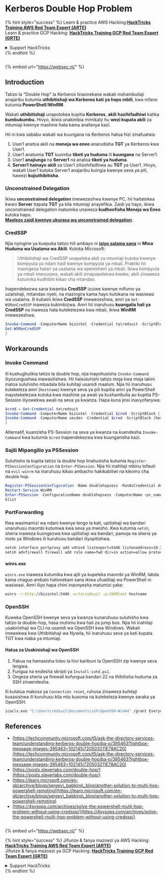 # Kerberos Double Hop Problem

{% hint style="success" %}
Learn & practice AWS Hacking:<img src="/.gitbook/assets/arte.png" alt="" data-size="line">[**HackTricks Training AWS Red Team Expert (ARTE)**](https://training.hacktricks.xyz/courses/arte)<img src="/.gitbook/assets/arte.png" alt="" data-size="line">\
Learn & practice GCP Hacking: <img src="/.gitbook/assets/grte.png" alt="" data-size="line">[**HackTricks Training GCP Red Team Expert (GRTE)**<img src="/.gitbook/assets/grte.png" alt="" data-size="line">](https://training.hacktricks.xyz/courses/grte)

<details>

<summary>Support HackTricks</summary>

* Check the [**subscription plans**](https://github.com/sponsors/carlospolop)!
* **Join the** 💬 [**Discord group**](https://discord.gg/hRep4RUj7f) or the [**telegram group**](https://t.me/peass) or **follow** us on **Twitter** 🐦 [**@hacktricks\_live**](https://twitter.com/hacktricks\_live)**.**
* **Share hacking tricks by submitting PRs to the** [**HackTricks**](https://github.com/carlospolop/hacktricks) and [**HackTricks Cloud**](https://github.com/carlospolop/hacktricks-cloud) github repos.

</details>
{% endhint %}

<figure><img src="https://pentest.eu/RENDER_WebSec_10fps_21sec_9MB_29042024.gif" alt=""><figcaption></figcaption></figure>

{% embed url="https://websec.nl/" %}


## Introduction

Tatizo la "Double Hop" la Kerberos linaonekana wakati mshambuliaji anajaribu kutumia **uthibitishaji wa Kerberos kati ya hops mbili**, kwa mfano kutumia **PowerShell**/**WinRM**.

Wakati **uthibitishaji** unapotokea kupitia **Kerberos**, **akili** **hazihifadhiwi** katika **kumbukumbu.** Hivyo, ikiwa unakimbia mimikatz hu **wezi kupata akili** za mtumiaji kwenye mashine hata kama anafanya kazi.

Hii ni kwa sababu wakati wa kuungana na Kerberos hatua hizi zinafuatwa:

1. User1 anatoa akili na **meneja wa eneo** anarudisha **TGT** ya Kerberos kwa User1.
2. User1 anatumia **TGT** kuomba **tiketi ya huduma** ili **kuungana** na Server1.
3. User1 **anajiunga** na **Server1** na anatoa **tiketi ya huduma**.
4. **Server1** **hainayo** **akili** za User1 zilizohifadhiwa au **TGT** ya User1. Hivyo, wakati User1 kutoka Server1 anajaribu kuingia kwenye seva ya pili, hawezi **kujiuthibitisha**.

### Unconstrained Delegation

Ikiwa **unconstrained delegation** imewezeshwa kwenye PC, hii haitatokea kwani **Server** itapata **TGT** ya kila mtumiaji anayefikia. Zaidi ya hayo, ikiwa unconstrained delegation inatumika unaweza **kudhoofisha Meneja wa Eneo** kutoka hapo.\
[**Maelezo zaidi kwenye ukurasa wa unconstrained delegation**](unconstrained-delegation.md).

### CredSSP

Njia nyingine ya kuepuka tatizo hili ambayo ni [**isiyo salama sana**](https://docs.microsoft.com/en-us/powershell/module/microsoft.wsman.management/enable-wsmancredssp?view=powershell-7) ni **Mtoa Huduma wa Usalama wa Akili**. Kutoka Microsoft:

> Uthibitishaji wa CredSSP unapeleka akili za mtumiaji kutoka kwenye kompyuta ya ndani hadi kwenye kompyuta ya mbali. Praktiki hii inaongeza hatari ya usalama wa operesheni ya mbali. Ikiwa kompyuta ya mbali imevunjwa, wakati akili zinapopelekwa kwake, akili zinaweza kutumika kudhibiti kikao cha mtandao.

Inapendekezwa sana kwamba **CredSSP** izuiwe kwenye mifumo ya uzalishaji, mitandao nyeti, na mazingira kama hayo kutokana na wasiwasi wa usalama. Ili kubaini ikiwa **CredSSP** imewezeshwa, amri ya `Get-WSManCredSSP` inaweza kukimbizwa. Amri hii inaruhusu **kuangalia hali ya CredSSP** na inaweza hata kutekelezwa kwa mbali, ikiwa **WinRM** imewezeshwa.
```powershell
Invoke-Command -ComputerName bizintel -Credential ta\redsuit -ScriptBlock {
Get-WSManCredSSP
}
```
## Workarounds

### Invoke Command

Ili kushughulikia tatizo la double hop, njia inayohusisha `Invoke-Command` iliyozungushwa inawasilishwa. Hii haisuluhishi tatizo moja kwa moja lakini inatoa suluhisho mbadala bila kuhitaji usanidi maalum. Njia hii inaruhusu kutekeleza amri (`hostname`) kwenye seva ya pili kupitia amri ya PowerShell inayotekelezwa kutoka kwa mashine ya awali ya kushambulia au kupitia PS-Session iliyowekwa awali na seva ya kwanza. Hapa kuna jinsi inavyofanywa:
```powershell
$cred = Get-Credential ta\redsuit
Invoke-Command -ComputerName bizintel -Credential $cred -ScriptBlock {
Invoke-Command -ComputerName secdev -Credential $cred -ScriptBlock {hostname}
}
```
Alternatif, kuanzisha PS-Session na seva ya kwanza na kuendesha `Invoke-Command` kwa kutumia `$cred` inapendekezwa kwa kuunganisha kazi.

### Sajili Mipangilio ya PSSession

Suluhisho la kupita tatizo la double hop linahusisha kutumia `Register-PSSessionConfiguration` na `Enter-PSSession`. Njia hii inahitaji mbinu tofauti na `evil-winrm` na inaruhusu kikao ambacho hakikabiliwi na kikomo cha double hop.
```powershell
Register-PSSessionConfiguration -Name doublehopsess -RunAsCredential domain_name\username
Restart-Service WinRM
Enter-PSSession -ConfigurationName doublehopsess -ComputerName <pc_name> -Credential domain_name\username
klist
```
### PortForwarding

Kwa wasimamizi wa ndani kwenye lengo la kati, upitishaji wa bandari unaruhusu maombi kutumwa kwa seva ya mwisho. Kwa kutumia `netsh`, sheria inaweza kuongezwa kwa upitishaji wa bandari, pamoja na sheria ya moto ya Windows ili kuruhusu bandari iliyopitishwa.
```bash
netsh interface portproxy add v4tov4 listenport=5446 listenaddress=10.35.8.17 connectport=5985 connectaddress=10.35.8.23
netsh advfirewall firewall add rule name=fwd dir=in action=allow protocol=TCP localport=5446
```
#### winrs.exe

`winrs.exe` inaweza kutumika kwa ajili ya kupeleka maombi ya WinRM, labda kama chaguo ambalo halionekani sana ikiwa ufuatiliaji wa PowerShell ni wasiwasi. Amri iliyo hapa chini inaonyesha matumizi yake:
```bash
winrs -r:http://bizintel:5446 -u:ta\redsuit -p:2600leet hostname
```
### OpenSSH

Kuweka OpenSSH kwenye seva ya kwanza kunaruhusu suluhisho kwa tatizo la double-hop, hasa muhimu kwa hali za jump box. Njia hii inahitaji usakinishaji wa CLI na usanidi wa OpenSSH kwa Windows. Wakati imewekwa kwa Uthibitishaji wa Nywila, hii inaruhusu seva ya kati kupata TGT kwa niaba ya mtumiaji.

#### Hatua za Usakinishaji wa OpenSSH

1. Pakua na hamasisha toleo la hivi karibuni la OpenSSH zip kwenye seva lengwa.
2. Fungua na endesha skripti ya `Install-sshd.ps1`.
3. Ongeza sheria ya firewall kufungua bandari 22 na thibitisha huduma za SSH zinaendesha.

Ili kutatua makosa ya `Connection reset`, ruhusa zinaweza kuhitaji kusasishwa ili kuruhusu kila mtu kusoma na kutekeleza kwenye saraka ya OpenSSH.
```bash
icacls.exe "C:\Users\redsuit\Documents\ssh\OpenSSH-Win64" /grant Everyone:RX /T
```
## References

* [https://techcommunity.microsoft.com/t5/ask-the-directory-services-team/understanding-kerberos-double-hop/ba-p/395463?lightbox-message-images-395463=102145i720503211E78AC20](https://techcommunity.microsoft.com/t5/ask-the-directory-services-team/understanding-kerberos-double-hop/ba-p/395463?lightbox-message-images-395463=102145i720503211E78AC20)
* [https://posts.slayerlabs.com/double-hop/](https://posts.slayerlabs.com/double-hop/)
* [https://learn.microsoft.com/en-gb/archive/blogs/sergey\_babkins\_blog/another-solution-to-multi-hop-powershell-remoting](https://learn.microsoft.com/en-gb/archive/blogs/sergey\_babkins\_blog/another-solution-to-multi-hop-powershell-remoting)
* [https://4sysops.com/archives/solve-the-powershell-multi-hop-problem-without-using-credssp/](https://4sysops.com/archives/solve-the-powershell-multi-hop-problem-without-using-credssp/)

<figure><img src="https://pentest.eu/RENDER_WebSec_10fps_21sec_9MB_29042024.gif" alt=""><figcaption></figcaption></figure>

{% embed url="https://websec.nl/" %}

{% hint style="success" %}
Jifunze & fanya mazoezi ya AWS Hacking:<img src="/.gitbook/assets/arte.png" alt="" data-size="line">[**HackTricks Training AWS Red Team Expert (ARTE)**](https://training.hacktricks.xyz/courses/arte)<img src="/.gitbook/assets/arte.png" alt="" data-size="line">\
Jifunze & fanya mazoezi ya GCP Hacking: <img src="/.gitbook/assets/grte.png" alt="" data-size="line">[**HackTricks Training GCP Red Team Expert (GRTE)**<img src="/.gitbook/assets/grte.png" alt="" data-size="line">](https://training.hacktricks.xyz/courses/grte)

<details>

<summary>Support HackTricks</summary>

* Angalia [**mpango wa usajili**](https://github.com/sponsors/carlospolop)!
* **Jiunge na** 💬 [**kikundi cha Discord**](https://discord.gg/hRep4RUj7f) au [**kikundi cha telegram**](https://t.me/peass) au **fuata** sisi kwenye **Twitter** 🐦 [**@hacktricks\_live**](https://twitter.com/hacktricks\_live)**.**
* **Shiriki mbinu za hacking kwa kuwasilisha PRs kwa** [**HackTricks**](https://github.com/carlospolop/hacktricks) na [**HackTricks Cloud**](https://github.com/carlospolop/hacktricks-cloud) github repos.

</details>
{% endhint %}
